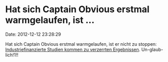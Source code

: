 Hat sich Captain Obvious erstmal warmgelaufen, ist \...
=======================================================

Date: 2012-12-12 23:28:29

Hat sich Captain Obvious erstmal warmgelaufen, ist er nicht zu stoppen:
[Industriefinanzierte Studien kommen zu verzerrten
Ergebnissen](http://ml.spiegel.de/article.do?id=872336).
Un-glaub-lich!1!!
